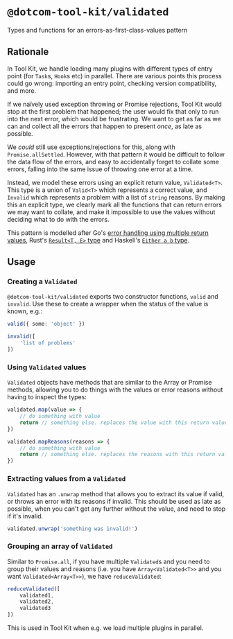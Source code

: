 # `@dotcom-tool-kit/validated`

Types and functions for an errors-as-first-class-values pattern

## Rationale

In Tool Kit, we handle loading many plugins with different types of entry point (for `Task`s, `Hook`s etc) in parallel. There are various points this process could go wrong: importing an entry point, checking version compatibility, and more.

If we naïvely used exception throwing or Promise rejections, Tool Kit would stop at the first problem that happened; the user would fix that only to run into the next error, which would be frustrating. We want to get as far as we can and collect all the errors that happen to present _once_, as late as possible.

We _could_ still use exceptions/rejections for this, along with `Promise.allSettled`. However, with that pattern it would be difficult to follow the data flow of the errors, and easy to accidentally forget to collate some errors, falling into the same issue of throwing one error at a time.

Instead, we model these errors using an explicit return value, `Validated<T>`. This type is a union of `Valid<T>` which represents a correct value, and `Invalid` which represents a problem with a list of `string` reasons. By making this an explicit type, we clearly mark all the functions that can return errors we may want to collate, and make it impossible to use the values without deciding what to do with the errors.

This pattern is modelled after Go's [error handling using multiple return values](https://go.dev/doc/tutorial/handle-errors), Rust's [`Result<T, E>` type](https://doc.rust-lang.org/book/ch09-00-error-handling.html) and Haskell's [`Either a b` type](https://hackage.haskell.org/package/base-4.19.0.0/docs/Data-Either.html).

## Usage

### Creating a `Validated`

`@dotcom-tool-kit/validated` exports two constructor functions, `valid` and `invalid`. Use these to create a wrapper when the status of the value is known, e.g.:

```typescript
valid({ some: 'object' })

invalid([
	'list of problems'
])
```

### Using `Validated` values

`Validated` objects have methods that are similar to the Array or Promise methods, allowing you to do things with the values or error reasons without having to inspect the types:

```typescript
validated.map(value => {
	// do something with value
	return // something else. replaces the value with this return value if valid, does nothing if invalid
})

validated.mapReasons(reasons => {
	// do something with value
	return // something else. replaces the reasons with this return value if invalid, does nothing if valid
})
```

### Extracting values from a `Validated`

`Validated` has an `.unwrap` method that allows you to extract its value if valid, or throws an error with its reasons if invalid. This should be used as late as possible, when you can't get any further without the value, and need to stop if it's invalid.

```typescript
validated.unwrap('something was invalid!')
```

### Grouping an array of `Validated`

Similar to `Promise.all`, if you have multiple `Validated`s and you need to group their values and reasons (i.e. you have `Array<Validated<T>>` and you want `Validated<Array<T>>`), we have `reduceValidated`:

```typescript
reduceValidated([
	validated1,
	validated2,
	validated3
])
```

This is used in Tool Kit when e.g. we load multiple plugins in parallel.
